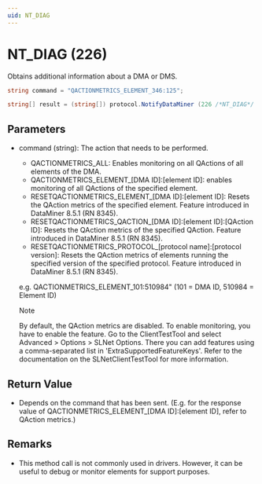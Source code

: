 ```yaml
---
uid: NT_DIAG
---
```


# NT_DIAG (226)

Obtains additional information about a DMA or DMS.

```csharp
string command = "QACTIONMETRICS_ELEMENT_346:125";

string[] result = (string[]) protocol.NotifyDataMiner (226 /*NT_DIAG*/ , command, null);
```

## Parameters

- command (string): The action that needs to be performed.
  - QACTIONMETRICS_ALL: Enables monitoring on all QActions of all elements of the DMA.
  - QACTIONMETRICS_ELEMENT_[DMA ID]:[element ID]: enables monitoring of all QActions of the specified element.
  - RESETQACTIONMETRICS_ELEMENT_[DMA ID]:[element ID]: Resets the QAction metrics of the specified element. Feature introduced in DataMiner 8.5.1 (RN 8345).
  - RESETQACTIONMETRICS_QACTION_[DMA ID]:[element ID]:[QAction ID]: Resets the QAction metrics of the specified QAction. Feature introduced in DataMiner 8.5.1 (RN 8345).
  - RESETQACTIONMETRICS_PROTOCOL_[protocol name]:[protocol version]: Resets the QAction metrics of elements running the specified version of the specified protocol. Feature introduced in DataMiner 8.5.1 (RN 8345).

  e.g. QACTIONMETRICS_ELEMENT_101:510984" (101 = DMA ID, 510984 = Element ID)

  > [!NOTE]
  > By default, the QAction metrics are disabled. To enable monitoring, you have to enable the feature. Go to the ClientTestTool and select Advanced > Options > SLNet Options. There you can add features using a comma-separated list in 'ExtraSupportedFeatureKeys'. Refer to the documentation on the SLNetClientTestTool for more information.

## Return Value

- Depends on the command that has been sent. (E.g. for the response value of QACTIONMETRICS_ELEMENT_[DMA ID]:[element ID], refer to QAction metrics.)

## Remarks

- This method call is not commonly used in drivers. However, it can be useful to debug or monitor elements for support purposes.
